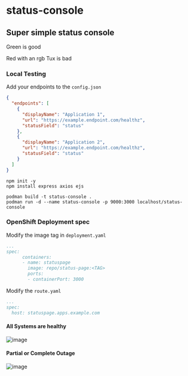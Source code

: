 # status-console

## Super simple status console
Green is good

Red with an rgb Tux is bad

### Local Testing
Add your endpoints to the `config.json`
``` json
{
  "endpoints": [
    {
      "displayName": "Application 1",
      "url": "https://example.endpoint.com/healthz",
      "statusField": "status"
    },
    {
      "displayName": "Application 2",
      "url": "https://example.endpoint.com/healthz",
      "statusField": "status"
    }
  ]
}
```

```
npm init -y
npm install express axios ejs
```
```
podman build -t status-console .
podman run -d --name status-console -p 9000:3000 localhost/status-console
```

### OpenShift Deployment spec
Modify the image tag in `deployment.yaml`
``` yaml
...
spec:
      containers:
      - name: statuspage
        image: repo/status-page:<TAG>
        ports:
        - containerPort: 3000
```

Modify the `route.yaml`
``` yaml
...
spec:
  host: statuspage.apps.example.com
```

#### All Systems are healthy
![image](https://user-images.githubusercontent.com/52045281/234613465-5b7f307f-ac06-45a1-a01b-521b77d55895.png)




#### Partial or Complete Outage
![image](https://user-images.githubusercontent.com/52045281/234613528-4c918a04-e468-4859-8188-cda2fe11b1c1.png)

